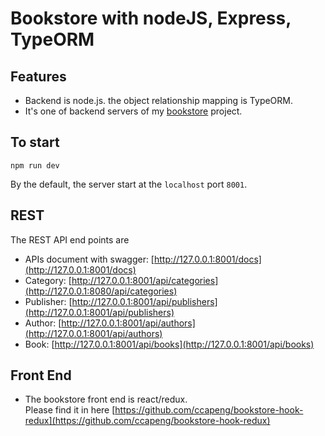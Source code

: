 # Bookstore with nodeJS, Express, TypeORM

## Features
- Backend is node.js. the object relationship mapping is TypeORM.
- It's one of backend servers of my [bookstore](https://ccapeng.gitbook.io/bookstores/) project.

## To start
```
npm run dev
```
By the default, the server start at the `localhost` port `8001`.

## REST
The REST API end points are
- APIs document with swagger: [http://127.0.0.1:8001/docs](http://127.0.0.1:8001/docs)
- Category: [http://127.0.0.1:8001/api/categories](http://127.0.0.1:8080/api/categories)
- Publisher: [http://127.0.0.1:8001/api/publishers](http://127.0.0.1:8001/api/publishers)
- Author: [http://127.0.0.1:8001/api/authors](http://127.0.0.1:8001/api/authors)
- Book: [http://127.0.0.1:8001/api/books](http://127.0.0.1:8001/api/books)

## Front End
- The bookstore front end is react/redux.  
	Please find it in here [https://github.com/ccapeng/bookstore-hook-redux](https://github.com/ccapeng/bookstore-hook-redux)  

